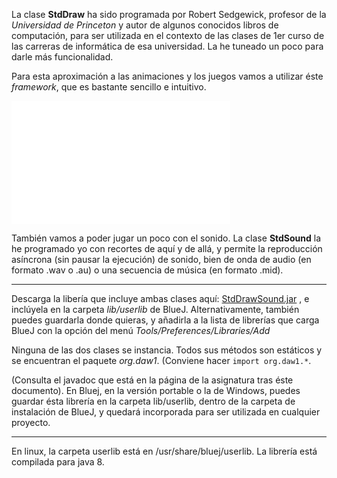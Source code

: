 La clase **StdDraw** ha sido programada por Robert Sedgewick, profesor de la _Universidad de Princeton_ y autor de algunos conocidos libros de computación, para ser utilizada en el contexto de las clases de 1er curso de las carreras de informática de esa universidad.
La he tuneado un poco para darle más funcionalidad.

Para esta aproximación a las animaciones y los juegos vamos a utilizar éste _framework_, que es bastante sencillo e intuitivo.

<iframe src="//www.youtube.com/embed/gZV5jVF8lJ8" height="197" frameborder="0" width="350"></iframe>

También vamos a poder jugar un poco con el sonido. La clase **StdSound** la he programado yo con recortes de aquí y de allá, y permite la reproducción asíncrona (sin pausar la ejecución) de sonido, bien de onda de audio (en formato .wav o .au) o una secuencia de música (en formato .mid).

- - - 

Descarga la libería que incluye ambas clases aquí: [StdDrawSound.jar](https://github.com/vjfernandez/stddraw/raw/master/StdDrawSound/StdDrawSound.jar) , e inclúyela en la carpeta _lib/userlib_ de BlueJ. Alternativamente, también puedes guardarla donde quieras, y añadirla a la lista de librerías que carga BlueJ con la opción del menú _Tools/Preferences/Libraries/Add_

Ninguna de las dos clases se instancia. Todos sus métodos son estáticos y se encuentran el paquete _org.daw1_. (Conviene hacer `import org.daw1.*`.

(Consulta el javadoc que está en la página de la asignatura tras éste documento).
En Bluej, en la versión portable o la de Windows, puedes guardar ésta librería en la carpeta lib/userlib, dentro de la carpeta de instalación de BlueJ, y quedará incorporada para ser utilizada en cualquier proyecto.

- - -

En linux, la carpeta userlib está en /usr/share/bluej/userlib. La librería está compilada para java 8. 

